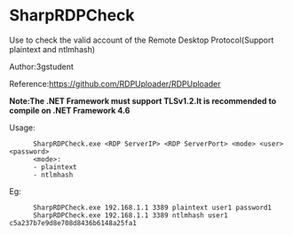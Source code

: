 # SharpRDPCheck
Use to check the valid account of the Remote Desktop Protocol(Support plaintext and ntlmhash)


Author:3gstudent

Reference:https://github.com/RDPUploader/RDPUploader

**Note:The .NET Framework must support TLSv1.2.It is recommended to compile on .NET Framework 4.6**

Usage:

```
      SharpRDPCheck.exe <RDP ServerIP> <RDP ServerPort> <mode> <user> <password>
      <mode>:
      - plaintext
      - ntlmhash
```

Eg:

```
      SharpRDPCheck.exe 192.168.1.1 3389 plaintext user1 password1
      SharpRDPCheck.exe 192.168.1.1 3389 ntlmhash user1 c5a237b7e9d8e708d8436b6148a25fa1
```
